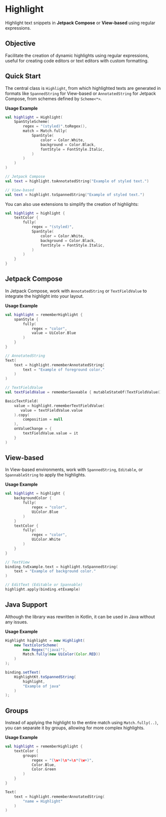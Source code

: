 # Highlight

Highlight text snippets in **Jetpack Compose** or **View-based** using regular expressions.

## Objective

Facilitate the creation of dynamic highlights using regular expressions, useful for creating code editors or text editors with custom formatting.

## Quick Start

The central class is `Highlight`, from which highlighted texts are generated in formats like `SpannedString` for View-based or `AnnotatedString` for Jetpack Compose, from schemes defined by `Scheme<*>`.

**Usage Example**

``` kotlin
val highlight = Highlight(
    SpanStyleScheme(
        regex = "(styled)".toRegex(),
        match = Match.fully(
            SpanStyle(
                color = Color.White,
                background = Color.Black,
                fontStyle = FontStyle.Italic,
            )
        )
    )
)

// Jetpack Compose
val text = highlight.toAnnotatedString("Example of styled text.")

// View-based
val text = highlight.toSpannedString("Example of styled text.")
```

You can also use extensions to simplify the creation of highlights:

``` kotlin
val highlight = highlight {
    textColor {
        fully(
            regex = "(styled)",
            SpanStyle(
                color = Color.White,
                background = Color.Black,
                fontStyle = FontStyle.Italic,
            )
        )
    }
}
```

## Jetpack Compose

In Jetpack Compose, work with `AnnotatedString` or `TextFieldValue` to integrate the highlight into your layout.

**Usage Example**

``` kotlin
val highlight = rememberHighlight {
    spanStyle {
        fully(
            regex = "color",
            value = UiColor.Blue
        )
    }
}

// AnnotatedString
Text(
    text = highlight.rememberAnnotatedString(
        text = "Example of foreground color."
    )
)

// TextFieldValue
val textFieldValue = rememberSaveable { mutableStateOf(TextFieldValue()) }

BasicTextField(
    value = highlight.rememberTextFieldValue(
       value = textFieldValue.value
    ).copy(
        composition = null
    ),
    onValueChange = {
        textFieldValue.value = it
    }
)
```

## View-based

In View-based environments, work with `SpannedString`, `Editable`, or `SpannableString` to apply the highlights.

**Usage Example**

``` kotlin
val highlight = highlight {
    backgroundColor {
        fully(
            regex = "color",
            UiColor.Blue
        )
    }
    textColor {
        fully(
            regex = "color",
            UiColor.White
        )
    }
}

// TextView
binding.tvExample.text = highlight.toSpannedString(
    text = "Example of background color."
)

// EditText (Editable or Spannable)
highlight.apply(binding.etExample)
```

## Java Support

Although the library was rewritten in Kotlin, it can be used in Java without any issues.

**Usage Example**

``` java
Highlight highlight = new Highlight(
    new TextColorScheme(
        new Regex("(java)"),
        Match.fully(new UiColor(Color.RED))
    )
);

binding.setText(
    HighlightKt.toSpannedString(
        highlight,
        "Example of java"
    )
);
```

## Groups

Instead of applying the highlight to the entire match using `Match.fully(..)`, you can separate it by groups, allowing for more complex highlights.

**Usage Example**

``` kotlin
val highlight = rememberHighlight {
    textColor {
        groups(
            regex = "(\w+)\s*=\s*(\w+)",
            Color.Blue,
            Color.Green
        )
    }
}

Text(
    text = highlight.rememberAnnotatedString(
        "name = Highlight"
    )
)
```
